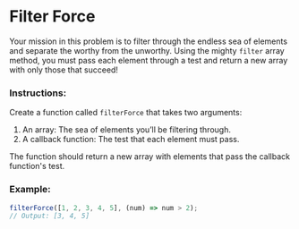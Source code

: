 # Filter Force

Your mission in this problem is to filter through the endless sea of elements and separate the worthy from the unworthy. Using the mighty `filter` array method, you must pass each element through a test and return a new array with only those that succeed!

### Instructions:

Create a function called `filterForce` that takes two arguments:

1. An array: The sea of elements you’ll be filtering through.
2. A callback function: The test that each element must pass.

The function should return a new array with elements that pass the callback function's test.

### Example:

```js
filterForce([1, 2, 3, 4, 5], (num) => num > 2);
// Output: [3, 4, 5]
```
